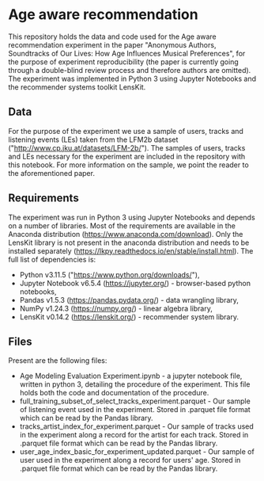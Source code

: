 # Age aware recommendation

This repository holds the data and code used for the Age aware recommendation experiment in the paper "Anonymous Authors, Soundtracks of Our Lives: How Age Influences Musical Preferences", for the purpose of experiment reproducibility (the paper is currently going through a double-blind review process and therefore authors are omitted). The experiment was implemented in Python 3 using Jupyter Notebooks and the recommender systems toolkit LensKit.

## Data

For the purpose of the experiment we use a sample of users, tracks and listening events (LEs) taken from the LFM2b dataset ("http://www.cp.jku.at/datasets/LFM-2b/"). The samples of users, tracks and LEs necessary for the experiment are included in the repository with this notebook. For more information on the sample, we point the reader to the aforementioned paper.

## Requirements

The experiment was run in Python 3 using Jupyter Notebooks and depends on a number of libraries. Most of the requirements are available in the Anaconda distribution (https://www.anaconda.com/download). Only the LensKit library is not present in the anaconda distribution and needs to be installed separately (https://lkpy.readthedocs.io/en/stable/install.html). The full list of dependencies is:

- Python v3.11.5 ("https://www.python.org/downloads/"),
- Jupyter Notebook v6.5.4 (https://jupyter.org/) - browser-based python notebooks, 
- Pandas v1.5.3 (https://pandas.pydata.org/) - data wrangling library, 
- NumPy v1.24.3 (https://numpy.org/) - linear algebra library,
- LensKit v0.14.2 (https://lenskit.org/) - recommender system library.

## Files
Present are the following files:

- Age Modeling Evaluation Experiment.ipynb - a jupyter notebook file, written in python 3, detailing the procedure of the experiment. This file holds both the code and documentation of the procedure.
- full_training_subset_of_select_tracks_experiment.parquet - Our sample of listening event used in the experiment. Stored in .parquet file format which can be read by the Pandas library.
- tracks_artist_index_for_experiment.parquet -  Our sample of tracks used in the experiment along a record for the artist for each track. Stored in .parquet file format which can be read by the Pandas library.
- user_age_index_basic_for_experiment_updated.parquet -  Our sample of user used in the experiment along a record for users' age. Stored in .parquet file format which can be read by the Pandas library.